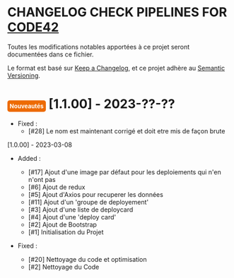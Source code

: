# CHANGELOG CHECK PIPELINES FOR [CODE42](https://www.code42.fr/)

Toutes les modifications notables apportées à ce projet seront documentées dans ce fichier.

Le format est basé sur [Keep a Changelog](https://keepachangelog.com/en/1.0.0/),
et ce projet adhère au [Semantic Versioning](https://semver.org/spec/v2.0.0.html).

# <span style='color:white;background-color:#ed6b00;border-radius:5px;padding: 5px;font-size:small'>Nouveautés</span> [1.1.00] - 2023-??-??

- Fixed :
    - [#28] Le nom est maintenant corrigé et doit etre mis de façon brute

[1.0.00] - 2023-03-08

- Added :
    - [#17] Ajout d'une image par défaut pour les deploiements qui n'en n'ont pas
    - [#6] Ajout de redux
    - [#5] Ajout d'Axios pour recuperer les données
    - [#11] Ajout d'un 'groupe de deployement'
    - [#3] Ajout d'une liste de deploycard
    - [#4] Ajout d'une 'deploy card'
    - [#2] Ajout de Bootstrap
    - [#1] Initialisation du Projet

- Fixed :
    - [#20] Nettoyage du code et optimisation
    - [#2] Nettoyage du Code